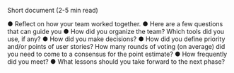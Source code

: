 Short document (2-5 min read)

● Reflect on how your team worked together.
● Here are a few questions that can guide you
● How did you organize the team? Which tools did you use, if any?
● How did you make decisions?
● How did you define priority and/or points of user stories? How many rounds of voting (on
average) did you need to come to a consensus for the point estimate?
● How frequently did you meet?
● What lessons should you take forward to the next phase?